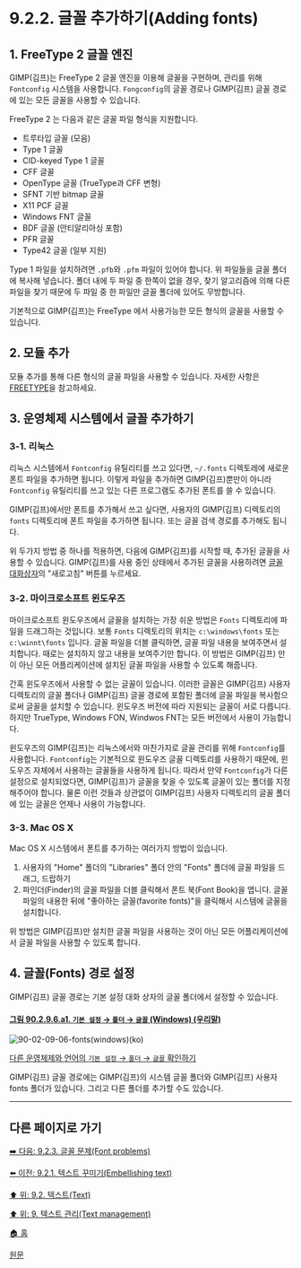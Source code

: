 # 9.2.2. 글꼴 추가하기(Adding fonts)
## 1. FreeType 2 글꼴 엔진
GIMP(김프)는 FreeType 2 글꼴 엔진을 이용해 글꼴을 구현하며, 관리를 위해 `Fontconfig` 시스템을 사용합니다. `Fongconfig`의 글꼴 경로나 GIMP(김프) 글꼴 경로에 있는 모든 글꼴을 사용할 수 있습니다.

FreeType 2 는 다음과 같은 글꼴 파일 형식을 지원합니다.

- 트루타입 글꼴 (모음)
- Type 1 글꼴
- CID-keyed Type 1 글꼴
- CFF 글꼴
- OpenType 글꼴 (TrueType과 CFF 변형)
- SFNT 기반 bitmap 글꼴
- X11 PCF 글꼴
- Windows FNT 글꼴
- BDF 글꼴 (안티알리아싱 포함)
- PFR 글꼴
- Type42 글꼴 (일부 지원)

Type 1 파일을 설치하려면 `.pfb`와 `.pfm` 파일이 있어야 합니다. 위 파일들을 글꼴 폴더에 복사해 넣습니다. 폴더 내에 두 파일 중 한쪽이 없을 경우, 찾기 알고리즘에 의해 다른 파일을 찾기 때문에 두 파일 중 한 파일만 글꼴 폴더에 있어도 무방합니다.

기본적으로 GIMP(김프)는 FreeType 에서 사용가능한 모든 형식의 글꼴을 사용할 수 있습니다.

## 2. 모듈 추가
모듈 추가를 통해 다른 형식의 글꼴 파일을 사용할 수 있습니다. 자세한 사항은 [FREETYPE](https://freetype.org/)을 참고하세요.

## 3. 운영체제 시스템에서 글꼴 추가하기
### 3-1. 리눅스
리눅스 시스템에서 `Fontconfig` 유틸리티를 쓰고 있다면, `~/.fonts` 디렉토레에 새로운 폰트 파일을 추가하면 됩니다. 이렇게 파일을 추가하면 GIMP(김프)뿐만이 아니라 `Fontconfig` 유틸리티를 쓰고 있는 다른 프로그램도 추가된 폰트를 쓸 수 있습니다. 

GIMP(김프)에서만 폰트를 추가해서 쓰고 싶다면, 사용자의 GIMP(김프) 디렉토리의 `fonts` 디렉토리에 폰트 파일을 추가하면 됩니다. 또는 글꼴 검색 경로를 추가해도 됩니다.

위 두가지 방법 중 하나를 적용하면, 다음에 GIMP(김프)를 시작할 때, 추가된 글꼴을 사용할 수 있습니다. GIMP(김프)를 사용 중인 상태에서 추가된 글꼴을 사용하려면 [글꼴 대화상자](./15-03-08-fonts_dialog.md)의 "새로고침" 버튼를 누르세요.

### 3-2. 마이크로소프트 윈도우즈
마이크로소프트 윈도우즈에서 글꼴을 설치하는 가장 쉬운 방법은 `Fonts` 디렉토리에 파일을 드래그하는 것입니다. 보통 `Fonts` 디렉토리의 위치는 `c:\windows\fonts` 또는 `c:\winnt\fonts` 입니다. 글꼴 파일을 더블 클릭하면, 글꼴 파일 내용을 보여주면서 설치합니다. 때로는 설치하지 않고 내용을 보여주기만 합니다. 이 방법은 GIMP(김프) 만이 아닌 모든 어플리케이션에 설치된 글꼴 파일을 사용할 수 있도록 해줍니다.

간혹 윈도우즈에서 사용할 수 없는 글꼴이 있습니다. 이러한 글꼴은 GIMP(김프) 사용자 디렉토리의 글꼴 폴더나 GIMP(김프) 글꼴 경로에 포함된 폴더에 글꼴 파일을 복사함으로써 글꼴을 설치할 수 있습니다. 윈도우즈 버전에 따라 지원되는 글꼴이 서로 다릅니다. 하지만 TrueType, Windows FON, Windwos FNT는 모든 버전에서 사용이 가능합니다.

윈도우즈의 GIMP(김프)는 리눅스에서와 마찬가지로 글꼴 관리를 위해 `Fontconfig`를 사용합니다. `Fontconfig`는 기본적으로 윈도우즈 글꼴 디렉토리를 사용하기 때문에, 윈도우즈 자체에서 사용하는 글꼴들을 사용하게 됩니다. 따라서 만약 `Fontconfig`가 다른 설정으로 설치되었다면, GIMP(김프)가 글꼴을 찾을 수 있도록 글꼴이 있는 폴더를 지정해주어야 합니다. 물론 이런 것들과 상관없이 GIMP(김프) 사용자 디렉토리의 글꼴 폴더에 있는 글꼴은 언제나 사용이 가능합니다.

### 3-3. Mac OS X
Mac OS X 시스템에서 폰트를 추가하는 여러가지 방법이 있습니다. 

1. 사용자의 "Home" 폴더의 "Libraries" 폴더 안의 "Fonts" 폴더에 글꼴 파일을 드래그, 드랍하기
2. 파인더(Finder)의 글꼴 파일을 더블 클릭해서 폰트 북(Font Book)을 엽니다. 글꼴 파일의 내용한 뒤에 "좋아하는 글꼴(favorite fonts)"을 클릭해서 시스템에 글꼴을 설치합니다.

위 방법은 GIMP(김프)만 설치한 글꼴 파일을 사용하는 것이 아닌 모든 어플리케이션에서 글꼴 파일을 사용할 수 있도록 합니다.

## 4. 글꼴(Fonts) 경로 설정
GIMP(김프) 글꼴 경로는 기본 설정 대화 상자의 글꼴 폴더에서 설정할 수 있습니다.

<a id="90-02-09-06-a1"></a>

#### [그림 90.2.9.6.a1. `기본 설정` → `폴더` → `글꼴` (Windows) (우리말)](./90-02-09-06-fonts.md#90-02-09-06-a1)
![90-02-09-06-fonts(windows)(ko)](https://github.com/wonder13662/gimp/assets/15767104/f4ab0207-eddd-4c48-b2e6-33040be23d40)

[다른 운영체제와 언어의 `기본 설정` → `폴더` → `글꼴` 확인하기](./90-02-09-06-fonts.md#90-02-09-06-a2)

GIMP(김프) 글꼴 경로에는 GIMP(김프)의 시스템 글꼴 폴더와 GIMP(김프) 사용자 fonts 폴더가 있습니다. 그리고 다른 폴더를 추가할 수도 있습니다.

***

## 다른 페이지로 가기
[➡️ 다음: 9.2.3. 글꼴 문제(Font problems)](./09-02-03-font-problems.md)

[⬅️ 이전: 9.2.1. 텍스트 꾸미기(Embellishing text)](./09-02-01-embellishing-text.md)

[⬆️ 위: 9.2. 텍스트(Text)](./09-02-00-text.md)

[⬆️ 위: 9. 텍스트 관리(Text management)](./09-00-text-management.md)

[🏠 홈](./00-home.md)

[원문](https://docs.gimp.org/2.10/ko/gimp-using-fonts.html)
